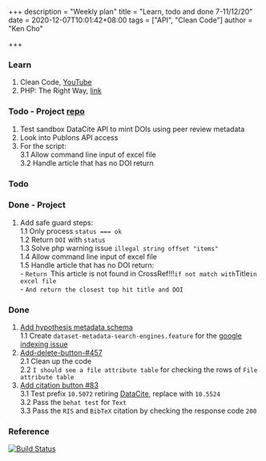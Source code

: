 +++
description = "Weekly plan"
title = "Learn, todo and done 7-11/12/20"
date = 2020-12-07T10:01:42+08:00
tags = ["API", "Clean Code"]
author = "Ken Cho"

+++  
### Learn
1. Clean Code, [YouTube](https://www.youtube.com/watch?v=7EmboKQH8lM)  
2. PHP: The Right Way, [link](https://phptherightway.com/)  

### Todo - Project [repo](https://github.com/kencho51/mint_doi)
1. Test sandbox DataCite API to mint DOIs using peer review metadata  
2. Look into Publons API access  
3. For the script:  
    3.1 Allow command line input of excel file  
    3.2 Handle article that has no DOI return  

### Todo

### Done - Project
1. Add safe guard steps:  
    1.1 Only process `status === ok`  
    1.2 Return `DOI` with `status`  
    1.3 Solve php warning issue `illegal string offset "items" `  
    1.4 Allow command line input of excel file  
    1.5 Handle article that has no DOI return:  
        - `Return `This article is not found in CrossRef!!!` if not match with `Title` in excel file `  
        - `And return the closest top hit title and DOI`

### Done
1. [Add hypothesis metadata schema](https://github.com/gigascience/gigadb-website/pull/516)  
    1.1 Create `dataset-metadata-search-engines.feature` for the [google indexing issue](https://github.com/gigascience/gigadb-website/issues/515)  
2. [Add-delete-button-#457](https://github.com/gigascience/gigadb-website/pull/503)  
    2.1 Clean up the code  
    2.2 `I should see a file attribute table` for checking the rows of `File attribute table`  
3. [Add citation button #83](https://github.com/gigascience/gigadb-website/pull/521)  
    3.1 Test prefix `10.5072` retiring [DataCite](https://blog.datacite.org/test-prefix-10-5072-retiring-june-1/), replace with `10.5524`  
    3.2 Pass the `behat test` for `Text`  
    3.3 Pass the `RIS` and `BibTeX` citation by checking the response code `200`  

### Reference


[![Build Status](https://travis-ci.org/kencho51/gigathing.svg?branch=master)](https://travis-ci.org/kencho51/gigathing)


